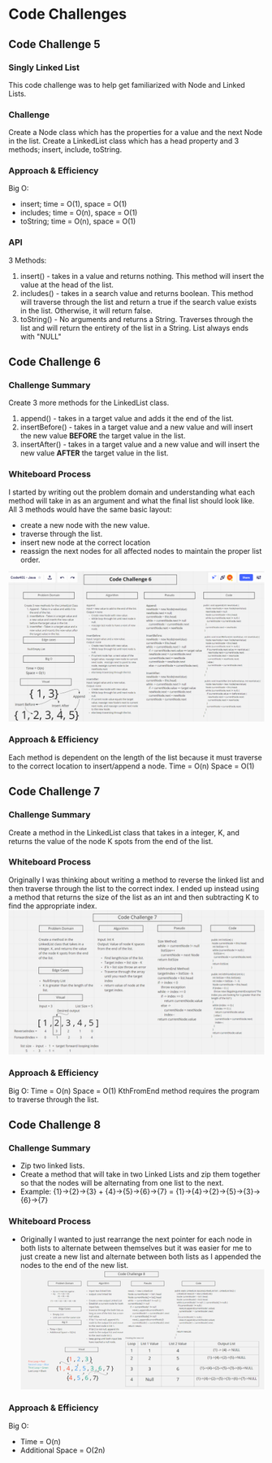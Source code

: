# Code Challenges

## Code Challenge 5
### Singly Linked List
This code challenge was to help get familiarized with Node and Linked Lists.

### Challenge
Create a Node class which has the properties for a value and the next Node in the list.
Create a LinkedList class which has a head property and 3 methods; insert, include, toString.

### Approach & Efficiency
Big O:
  - insert; time = O(1), space = O(1)
  - includes; time = O(n), space = O(1)
  - toString; time = O(n), space = O(1)

### API
3 Methods:
1. insert() - takes in a value and returns nothing. This method will insert the value at the head of the list.
2. includes() - takes in a search value and returns boolean. This method will traverse through the list and return a true if the search value exists in the list. Otherwise, it will return false.
3. toString() - No arguments and returns a String. Traverses through the list and will return the entirety of the list in a String. List always ends with "NULL"

## Code Challenge 6
### Challenge Summary
Create 3 more methods for the LinkedList class.
1. append() - takes in a target value and adds it the end of the list.
2. insertBefore() - takes in a target value and a new value and will insert the new value **BEFORE** the target value in the list.
3. insertAfter() - takes in a target value and a new value and will insert the new value **AFTER** the target value in the list.

### Whiteboard Process
I started by writing out the problem domain and understanding what each method will take in as an argument and what the final list should look like.
All 3 methods would have the same basic layout:
- create a new node with the new value.
- traverse through the list.
- insert new node at the correct location
- reassign the next nodes for all affected nodes to maintain the proper list order.

![whiteboard](/java/codechallenges/cc6whiteboard.png)

### Approach & Efficiency
Each method is dependent on the length of the list because it must traverse to the correct location to insert/append a node.
Time = O(n)
Space = O(1)

## Code Challenge 7

### Challenge Summary
Create a method in the LinkedList class that takes in a integer, K, and returns the value of the node K spots
from the end of the list.
### Whiteboard Process
Originally I was thinking about writing a method to reverse the linked list and then traverse through the list to
the correct index.
I ended up instead using a method that returns the size of the list as an int and then subtracting K to find the
appropriate index.
![whiteboard](/java/codechallenges/cc7whiteboard.png)

### Approach & Efficiency
Big O:
Time = O(n)
Space = O(1)
KthFromEnd method requires the program to traverse through the list.

## Code Challenge 8

### Challenge Summary
- Zip two linked lists.
- Create a method that will take in two Linked Lists and zip them together so that the nodes will be alternating from
one list to the next.
- Example:
{1}->{2}->{3} + {4}->{5}->{6}->{7} = {1}->{4}->{2}->{5}->{3}->{6}->{7}
### Whiteboard Process
- Originally I wanted to just rearrange the next pointer for each node in both lists to alternate between themselves
but it was easier for me to just create a new list and alternate between both lists as I appended the nodes to the end
of the new list.
![whiteboard](/java/codechallenges/cc8whiteboard.png)

### Approach & Efficiency
Big O:
- Time = O(n)
- Additional Space = O(2n)
